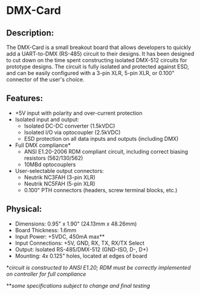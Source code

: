 # DMX-Card

## Description:
The DMX-Card is a small breakout board that allows developers to quickly add a UART-to-DMX (RS-485) circuit to their designs. It has been designed to cut down on the time spent constructing isolated DMX-512 circuits for prototype designs. The circuit is fully isolated and protected against ESD, and can be easily configured with a 3-pin XLR, 5-pin XLR, or 0.100" connector of the user's choice.

## Features:
* +5V input with polarity and over-current protection
* Isolated input and output:
  * Isolated DC-DC converter (1.5kVDC)
  * Isolated I/O via optocoupler (2.5kVDC)
  * ESD protection on all data inputs and outputs (including DMX)
* Full DMX compliance*
  * ANSI E1.20-2006 RDM compliant circuit, including correct biasing resistors (562/130/562)
  * 10MBd optocouplers
* User-selectable output connectors:
  * Neutrik NC3FAH (3-pin XLR)
  * Neutrik NC5FAH (5-pin XLR)
  * 0.100" PTH connectors (headers, screw terminal blocks, etc.)

## Physical:
* Dimensions: 0.95" x 1.90" (24.13mm x 48.26mm)
* Board Thickness: 1.6mm
* Input Power: +5VDC, 450mA max**
* Input Connections: +5V, GND, RX, TX, RX/TX Select
* Output: Isolated RS-485/DMX-512 (GND-ISO, D-, D+)
* Mounting: 4x 0.125" holes, located at edges of board

**circuit is constructed to ANSI E1.20; RDM must be correctly implemented on controller for full compliance*

***some specifications subject to change and final testing*
